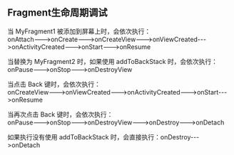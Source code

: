 ## Fragment生命周期调试

当 MyFragment1 被添加到屏幕上时，会依次执行：<br>
onAttach--->onCreate--->onCreateView--->onViewCreated--->onActivityCreated--->onStart--->onResume
<br>

当替换为 MyFragment2 时，如果使用 addToBackStack 时，会依次执行：<br>
onPause--->onStop--->onDestroyView
<br>

当点击 Back 键时，会依次执行：<br>
onCreateView--->onViewCreated--->onActivityCreated--->onStart--->onResume
<br>

当再次点击 Back 键时，会依次执行：<br>
onPause--->onStop--->onDestroyView--->onDestroy--->onDetach
<br>

如果执行没有使用 addToBackStack 时，会直接执行：onDestroy--->onDetach
